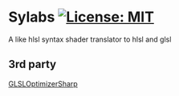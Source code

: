 # Sylabs [![License: MIT](https://img.shields.io/badge/License-MIT-yellow.svg)](https://opensource.org/licenses/MIT)
A like hlsl syntax shader translator to hlsl and glsl

## 3rd party
[GLSLOptimizerSharp](https://github.com/infinitespace-studios/GLSLOptimizerSharp)

